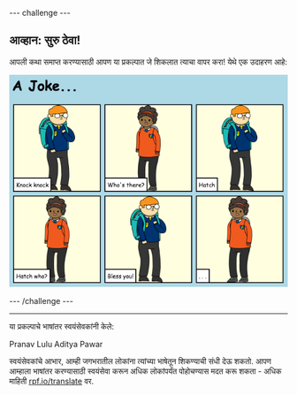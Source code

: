 --- challenge ---

## आव्हान: सुरु ठेवा!

आपली कथा समाप्त करण्यासाठी आपण या प्रकल्पात जे शिकलात त्याचा वापर करा! येथे एक उदाहरण आहे:

![screenshot](images/story-final.png)

--- /challenge ---

***

या प्रकल्पाचे भाषांतर स्वयंसेवकांनी केले:

Pranav Lulu
Aditya Pawar

स्वयंसेवकांचे आभार, आम्ही जगभरातील लोकांना त्यांच्या भाषेतून शिकण्याची संधी देऊ शकतो. आपण आम्हाला भाषांतर करण्यासाठी स्वयंसेवा करून अधिक लोकांपर्यंत पोहोचण्यास मदत करू शकता - अधिक माहिती [rpf.io/translate](https://rpf.io/translate) वर.